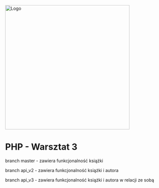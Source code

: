 <img alt="Logo" src="http://coderslab.pl/svg/logo-coderslab.svg" width="400">

# PHP - Warsztat 3

branch	master	-	zawiera	funkcjonalność
książki

branch	api_v2	-	zawiera	funkcjonalność
książki	i	autora

branch	api_v3	-	zawiera	funkcjonalność
książki	i	autora	w	relacji	ze	sobą
